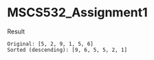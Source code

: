 # MSCS532_Assignment1

Result
```text
Original: [5, 2, 9, 1, 5, 6]
Sorted (descending): [9, 6, 5, 5, 2, 1]
```